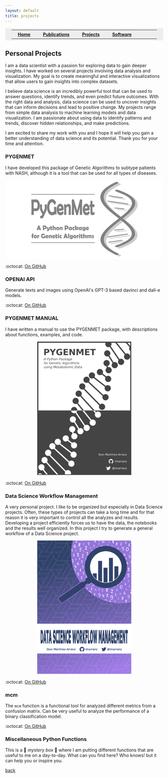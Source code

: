 ```yaml
---
layout: default
title: projects
---
```


<table style="background-color:#EEEEEE; border:0px solid black; border-collapse: collapse; padding: 5px 20px 5px 20px;">
  <tr>
    <th style="padding: 5px 20px 5px 20px;"><a href="index">Home</a></th>
    <th style="padding: 5px 20px 5px 20px;"><a href="publications">Publications</a></th>
    <th style="padding: 5px 20px 5px 20px;"><a href="projects">Projects</a></th>
    <th style="padding: 5px 20px 5px 20px;"><a href="software">Software</a></th>
    <th style="width:100%"></th>
  </tr>
</table>

## Personal Projects

I am a data scientist with a passion for exploring data to gain deeper insights. I have worked on several projects involving data analysis and visualization. My goal is to create meaningful and interactive visualizations that allow users to gain insights into complex datasets. 

I believe data science is an incredibly powerful tool that can be used to answer questions, identify trends, and even predict future outcomes. With the right data and analysis, data science can be used to uncover insights that can inform decisions and lead to positive change. My projects range from simple data analysis to machine learning models and data visualization. I am passionate about using data to identify patterns and trends, discover hidden relationships, and make predictions. 

I am excited to share my work with you and I hope it will help you gain a better understanding of data science and its potential. Thank you for your time and attention.


### PYGENMET

I have developed this package of Genetic Algorithms to subtype patients with NASH, although it is a tool that can be used for all types of diseases. 

<p style="text-align:center;">
<img src="./images/pygenmet.png" alt="PYGENMET Manual" width="500"/>
</p>

:octocat: [On GitHub](https://github.com/imarranz/pygenmet)

<!--
<div class="project">
  <img class="left" src="https://github.com/imarranz/pygenmet/raw/master/figures/logo.png" alt="PYGENMET" width="200px">
  <aside>I have developed this package of genetic algorithms to subtype patients with NASH, although it is a tool that can be used for all types of diseases.</aside>
  <div class="reset"></div>
</div>
-->

### OPENAI API

Generate texts and images using OpenAI's GPT-3 based davinci and dall-e models.

:octocat: [On GitHub](https://github.com/imarranz/streamlit-openai-app)

### PYGENMET MANUAL

I have written a manual to use the PYGENMET package, with descriptions about functions, examples, and code.

<p style="text-align:center;">
<img src="./images/cover_pygenmet.png" alt="PYGENMET Manual" width="300"/>
</p>

:octocat: [On GitHub](https://github.com/imarranz/pygenmet-manual)

### Data Science Workflow Management

A very personal project. I like to be organized but especially in Data Science projects. Often, these types of projects can take a long time and for that reason it is very important to control all the analyzes and results. Developing a project efficiently forces us to have the data, the notebooks and the results well organized. In this project I try to generate a general workflow of a Data Science project.

<p style="text-align:center;">
<img src="./images/cover_dswm.png" alt="Data Science Workflow Management Manual" width="300"/>
</p>

:octocat: [On GitHub](https://github.com/imarranz/data-science-workflow-management)


### mcm

The `mcm` function is a functional tool for analyzed different metrics from a confusion matrix. Can be very useful to analyze the performance of a binary classification model.

:octocat: [On GitHub](https://github.com/imarranz/mcm)

### Miscellaneous Python Functions

This is a :gift: _mystery box_ :gift: where I am putting different functions that are useful to me on a day-to-day. What can you find here? Who knows! but it can help you or inspire you. 

[back](./)
